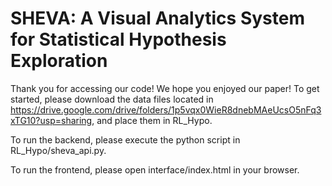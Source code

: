 # SHEVA: A Visual Analytics System for Statistical Hypothesis Exploration

Thank you for accessing our code! We hope you enjoyed our paper! To get started, please download the data files located in https://drive.google.com/drive/folders/1p5vqx0WieR8dnebMAeUcsO5nFq3xTG10?usp=sharing, and place them in RL_Hypo.

To run the backend, please execute the python script in RL_Hypo/sheva_api.py.

To run the frontend, please open interface/index.html in your browser.
